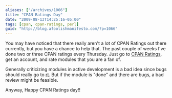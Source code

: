 ```yaml
---
aliases: ["/archives/1066"]
title: "CPAN Ratings Day"
date: "2009-08-13T14:25:16-05:00"
tags: [cpan, cpan-ratings, perl]
guid: "http://blog.afoolishmanifesto.com/?p=1066"
---
```

You may have noticed that there really aren't a lot of CPAN Ratings out there currently, but you have a chance to help that. The past couple of weeks I've done two or three CPAN ratings every Thursday. Just go to [CPAN Ratings](http://cpanratings.perl.org/), get an account, and rate modules that you are a fan of.

Generally criticizing modules in active development is a bad idea since bugs should really go to [rt](https://rt.cpan.org/). But if the module is "done" and there are bugs, a bad review might be feasible.

Anyway, Happy CPAN Ratings day!!
